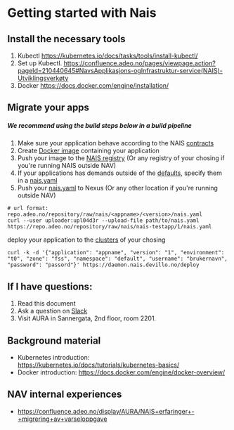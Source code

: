 # Getting started with Nais


## Install the necessary tools

1. Kubectl https://kubernetes.io/docs/tasks/tools/install-kubectl/
1. Set up Kubectl. https://confluence.adeo.no/pages/viewpage.action?pageId=210440645#NavsApplikasjons-ogInfrastruktur-service(NAIS)-Utviklingsverkøty
1. Docker https://docs.docker.com/engine/installation/


##  Migrate your apps
##### We recommend using the build steps below in a build pipeline
1. Make sure your application behave according to the NAIS [contracts](/contracts)
1. Create [Docker image](https://docs.docker.com/engine/reference/builder/) containing your application
1. Push your image to the [NAIS registry](/registry) (Or any registry of your chosing if you're running NAIS outside NAV)
1. If your applications has demands outside of the [defaults](https://github.com/nais/naisd/blob/master/nais_example.yaml), specify them in a [nais.yaml](/nais.yaml) 
1. Push your [nais.yaml](/nais.yaml) to Nexus (Or any other location if you're running outside NAV)
```
# url format: repo.adeo.no/repository/raw/nais/<appname>/<version>/nais.yaml
curl --user uploader:upl04d3r --upload-file path/to/nais.yaml https://repo.adeo.no/repository/raw/nais/nais-testapp/1/nais.yaml
```


deploy your application to the [clusters](/overview#clusters) of your chosing
```
curl -k -d '{"application": "appname", "version": "1", "environment": "t0", "zone": "fss", "namespace": "default", "username": "brukernavn", "password": "passord"}' https://daemon.nais.devillo.no/deploy
```

## If I have questions:
1. Read this document
1. Ask a question on [Slack](https://nav-it.slack.com/messages/C5KUST8N6/)
1. Visit AURA in Sannergata, 2nd floor, room 2201.

## Background material
* Kubernetes introduction: https://kubernetes.io/docs/tutorials/kubernetes-basics/
* Docker introduction:  https://docs.docker.com/engine/docker-overview/

## NAV internal experiences
* https://confluence.adeo.no/display/AURA/NAIS+erfaringer+-+migrering+av+varseloppgave
